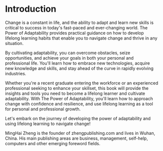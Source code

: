 # Introduction

Change is a constant in life, and the ability to adapt and learn new skills is critical to success in today's fast-paced and ever-changing world. The Power of Adaptability provides practical guidance on how to develop lifelong learning habits that enable you to navigate change and thrive in any situation.

By cultivating adaptability, you can overcome obstacles, seize opportunities, and achieve your goals in both your personal and professional life. You'll learn how to embrace new technologies, acquire new knowledge and skills, and stay ahead of the curve in rapidly evolving industries.

Whether you're a recent graduate entering the workforce or an experienced professional seeking to enhance your skillset, this book will provide the insights and tools you need to become a lifelong learner and cultivate adaptability. With The Power of Adaptability, you'll learn how to approach change with confidence and resilience, and use lifelong learning as a tool for personal and professional growth.

Let's embark on the journey of developing the power of adaptability and using lifelong learning to navigate change!

MingHai Zheng is the founder of zhengpublishing.com and lives in Wuhan, China. His main publishing areas are business, management, self-help, computers and other emerging foreword fields.

